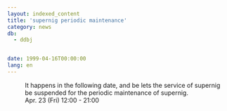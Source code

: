 ```yaml
---
layout: indexed_content
title: 'supernig periodic maintenance'
category: news
db:
  - ddbj


date: 1999-04-16T00:00:00
lang: en
---
```


<dd>It happens in the following date, and be lets the service of supernig be suspended for the periodic maintenance of supernig.<br>
<dd>Apr. 23 (Fri) 12:00 - 21:00</dd>
</dd>
